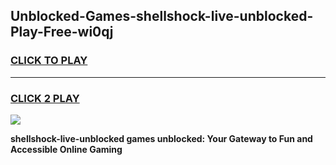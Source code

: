 
## Unblocked-Games-shellshock-live-unblocked-Play-Free-wi0qj
<h3>
<a href="https://premium76.site?title=shellshock-live-unblocked&ref=18A1">CLICK TO PLAY</a></h3>
<hr>

<h3>
<a href="https://premium76.site?title=shellshock-live-unblocked&ref=18A1">CLICK 2 PLAY</a>
  
</h3>

<a href="https://premium76.site?title=shellshock-live-unblocked&ref=18A1"><img src="https://clearcache.store/games.png"></a>


**shellshock-live-unblocked games unblocked: Your Gateway to Fun and Accessible Online Gaming**
